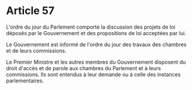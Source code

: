 # Article 57

L'ordre du jour du Parlement comporte la discussion des projets de loi déposés par le
Gouvernement et des propositions de loi acceptées par lui.

Le Gouvernement est informé de l'ordre du jour des travaux des chambres et de leurs commissions.

Le Premier Ministre et les autres membres du Gouvernement disposent du droit d'accès et de parole aux chambres du Parlement et à leurs commissions. Ils sont entendus à leur demande ou à celle des instances parlementaires.